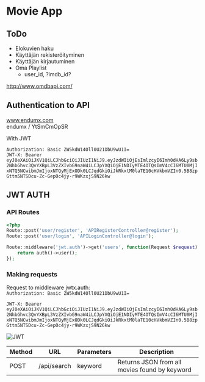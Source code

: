 # Movie App

## ToDo

* Elokuvien haku
* Käyttäjän rekisteröityminen
* Käyttäjän kirjautuminen
* Oma Playlist
    * user_id, ?imdb_id?

http://www.omdbapi.com/

## Authentication to API

www.endumx.com  
endumx / YtSmCmOpSR



With JWT

`Authorization: Basic ZW5kdW14Oll0U21DbU9wU1I=`  
`JWT-X: Bearer eyJ0eXAiOiJKV1QiLCJhbGciOiJIUzI1NiJ9.eyJzdWIiOjEsImlzcyI6Imh0dHA6Ly9sb2NhbGhvc3QvYXBpL3VzZXIvbG9naW4iLCJpYXQiOjE1NDIyMTE4OTQsImV4cCI6MTU0MjIxNTQ5NCwibmJmIjoxNTQyMjExODk0LCJqdGkiOiJkRkxtM0laTE10cHVkbmVZIn0.5B8zpGttm5NTSDcu-Zc-GepOc4jy-r9WKzxjS9N26kw`



## JWT AUTH

### API Routes

```php
<?php
Route::post('user/register', 'APIRegisterController@register');
Route::post('user/login', 'APILoginController@login');

Route::middleware('jwt.auth')->get('users', function(Request $request) {
    return auth()->user();
});
```

### Making requests

Request to middleware jwtx.auth:  
`Authorization: Basic ZW5kdW14Oll0U21DbU9wU1I=`  
  
`JWT-X: Bearer eyJ0eXAiOiJKV1QiLCJhbGciOiJIUzI1NiJ9.eyJzdWIiOjEsImlzcyI6Imh0dHA6Ly9sb2NhbGhvc3QvYXBpL3VzZXIvbG9naW4iLCJpYXQiOjE1NDIyMTE4OTQsImV4cCI6MTU0MjIxNTQ5NCwibmJmIjoxNTQyMjExODk0LCJqdGkiOiJkRkxtM0laTE10cHVkbmVZIn0.5B8zpGttm5NTSDcu-Zc-GepOc4jy-r9WKzxjS9N26kw`

![JWT](https://media.discordapp.net/attachments/499833921513586688/512304344461475851/unknown.png)

| Method | URL | Parameters | Description |
|--------|-----|------------|-------------|
| POST | /api/search | keyword | Returns JSON from all movies found by keyword |

